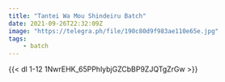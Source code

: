 ```yaml
---
title: "Tantei Wa Mou Shindeiru Batch"
date: 2021-09-26T22:32:09Z
image: "https://telegra.ph/file/190c80d9f983ae110e65e.jpg"
tags:
    - batch
---
```


{{< dl 1-12 1NwrEHK_65PPhlybjGZCbBP9ZJQTgZrGw >}}
